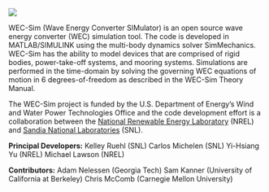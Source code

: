 ![](https://www.dropbox.com/s/g8ohc8m68y5unua/RM3_WECSim_GUI.JPG)

WEC-Sim (Wave Energy Converter SIMulator) is an open source wave energy converter (WEC) simulation tool. The code is developed in MATLAB/SIMULINK using the multi-body dynamics solver SimMechanics. WEC-Sim has the ability to model devices that are comprised of rigid bodies, power-take-off systems, and mooring systems. Simulations are performed in the time-domain by solving the governing WEC equations of motion in 6 degrees-of-freedom as described in the WEC-Sim Theory Manual.

The WEC-Sim project is funded by the U.S. Department of Energy’s Wind and Water Power Technologies Office and the code development effort is a collaboration between the [National Renewable Energy Laboratory](www.nrel.gov/water) (NREL) and [Sandia National Laboratories](http://energy.sandia.gov/?page_id=834) (SNL).

**Principal Developers:**
Kelley Ruehl (SNL)
Carlos Michelen (SNL)
Yi-Hsiang Yu (NREL)
Michael Lawson (NREL)

**Contributors:**
Adam Nelessen (Georgia Tech)
Sam Kanner (University of California at Berkeley)
Chris McComb (Carnegie Mellon University)
